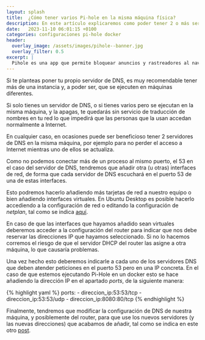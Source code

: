 ```yaml
---
layout: splash 
title:  ¿Cómo tener varios Pi-hole en la misma máquina física?
description: En este artículo explicaremos como poder tener 2 o más servidores DNS (Pi-Hole en nuestro caso) en una misma máquina física
date:   2023-11-10 06:01:15 +0100
categories: configuraciones pi-hole docker
header:
  overlay_image: /assets/images/pihole--banner.jpg
  overlay_filter: 0.5 
excerpt: |
  Pihole es una app que permite bloquear anuncios y rastreadores al navegar por Internet. 
---
```

Si te planteas poner tu propio servidor de DNS, es muy recomendable tener más de una instancia y, a poder ser, que se ejecuten en máquinas diferentes. 

Si solo tienes un servidor de DNS, o si tienes varios pero se ejecutan en la misma máquina, y la apagas, te quedarás sin servicio de traducción de nombres en tu 
red lo que impedirá que las personas que la usan accedan normalmente a Internet.

En cualquier caso, en ocasiones puede ser beneficioso tener 2 servidores de DNS en la misma máquina, por ejemplo para no perder el acceso a Internet mientras uno de ellos se actualiza.

Como no podemos conectar más de un proceso al mismo puerto, el 53 en el caso del servidor de DNS, tendremos que añadir otra (u otras) interfaces de red, de forma que cada servidor de DNS escuchará en el puerto 53 de una de estas interfaces. 

Esto podremos hacerlo añadiendo más tarjetas de red a nuestro equipo o bien añadiendo interfaces virtuales. En Ubuntu Desktop es posible hacerlo accediendo a la configuración de red o editando la configuración de *netplan*, tal como se indica [aquí](https://upcloud.com/resources/tutorials/configure-floating-ip-ubuntu).

En caso de que las interfaces que hayamos añadido sean virtuales deberemos acceder a la configuración del router para indicar que nos debe reservar las direcciones IP que hayamos seleccionado. Si no lo hacemos corremos el riesgo de que el servidor DHCP del router las asigne a otra máquina, lo que causaría problemas.

Una vez hecho esto deberemos indicarle a cada uno de los servidores DNS que deben atender peticiones en el puerto 53 pero en una IP concreta. En el caso de que estemos ejecutando 
Pi-Hole en un docker esto se hace añadiendo la dirección IP en el apartado *ports*, de la siguiente manera:

{% highlight yaml %}
    ports:
      - direccion_ip:53:53/tcp
      - direccion_ip:53:53/udp
      - direccion_ip:8080:80/tcp
{% endhighlight %}

Finalmente, tendremos que modificar la configuración de DNS de nuestra máquina, y posiblemente del router, para que use los nuevos servidores (y las nuevas direcciones)
que acabamos de añadir, tal como se indica en este otro [post](/como-cambiar-el-dns-en-ubuntu/).